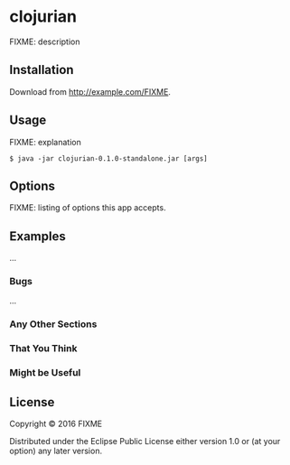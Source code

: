 # clojurian

FIXME: description

## Installation

Download from http://example.com/FIXME.

## Usage

FIXME: explanation

    $ java -jar clojurian-0.1.0-standalone.jar [args]

## Options

FIXME: listing of options this app accepts.

## Examples

...

### Bugs

...

### Any Other Sections
### That You Think
### Might be Useful

## License

Copyright © 2016 FIXME

Distributed under the Eclipse Public License either version 1.0 or (at
your option) any later version.

